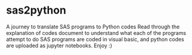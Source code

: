 # sas2python
A journey to translate SAS programs to Python codes
Read through the explanation of codes document to understand what each of the programs attempt to do 
SAS programs are coded in visual basic, and python codes are uploaded as jupyter notebooks. Enjoy :)
